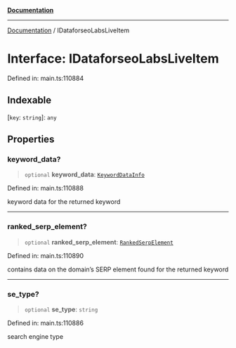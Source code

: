 [**Documentation**](../README.md)

***

[Documentation](../README.md) / IDataforseoLabsLiveItem

# Interface: IDataforseoLabsLiveItem

Defined in: main.ts:110884

## Indexable

\[`key`: `string`\]: `any`

## Properties

### keyword\_data?

> `optional` **keyword\_data**: [`KeywordDataInfo`](../classes/KeywordDataInfo.md)

Defined in: main.ts:110888

keyword data for the returned keyword

***

### ranked\_serp\_element?

> `optional` **ranked\_serp\_element**: [`RankedSerpElement`](../classes/RankedSerpElement.md)

Defined in: main.ts:110890

contains data on the domain’s SERP element found for the returned keyword

***

### se\_type?

> `optional` **se\_type**: `string`

Defined in: main.ts:110886

search engine type
